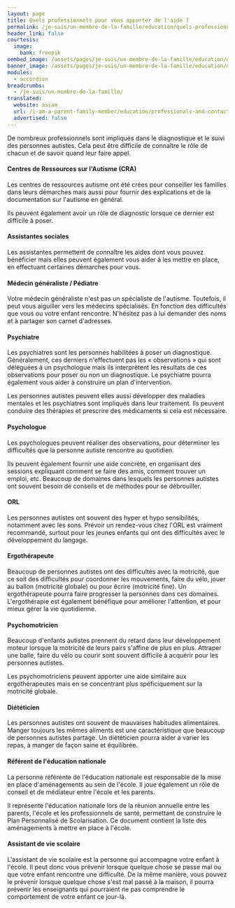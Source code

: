 ```yaml
---
layout: page
title: Quels professionnels pour vous apporter de l'aide ?
permalink: /je-suis/un-membre-de-la-famille/education/quels-professionnels-pour-vous-apporter-de-l-aide
header_link: false
courtesis:
  image:
    bank: freepik
oembed_image: /assets/pages/je-suis/un-membre-de-la-famille/education/quels-professionnels-pour-vous-apporter-de-l-aide/opengraph.jpg
banner_image: /assets/pages/je-suis/un-membre-de-la-famille/education/quels-professionnels-pour-vous-apporter-de-l-aide/banner.jpg
modules:
  - accordion
breadcrumbs:
  - /je-suis/un-membre-de-la-famille/
translated:
  website: asiam
  url: /i-am-a-parent-family-member/education/professionals-and-contacts/
  advertised: false
---
```


De nombreux professionnels sont impliqués dans le diagnostique et le suivi des
personnes autistes.
Cela peut être difficile de connaître le rôle de chacun et de savoir quand leur faire
appel.


<amp-accordion animate expand-single-section disable-session-states>
 <section expanded>
  <h4 class="n"><span></span>Centres de Ressources sur l'Autisme (CRA)</h4>
  <div>
<p>Les centres de ressources autisme ont été crées pour conseiller les familles dans leurs démarches mais aussi pour fournir
des explications et de la documentation sur l'autisme en général.</p>
<p>Ils peuvent également avoir un rôle de diagnostic lorsque ce dernier est difficile à poser.</p>
  </div>
 </section>
 <section>
  <h4 class="n"><span></span>Assistantes sociales</h4>
  <div>
<p>Les assistantes permettent de connaître les aides dont vous pouvez bénéficier mais elles peuvent également vous aider à les mettre en place, en effectuant certaines
démarches pour vous.</p>
  </div>
 </section>
 <section>
  <h4 class="n"><span></span>Médecin généraliste / Pédiatre</h4>
  <div>
<p>Votre médecin généraliste n'est pas un spécialiste de l'autisme. Toutefois, il peut vous aiguiller vers les médecins spécialisés.
En fonction des difficultés que vous ou votre enfant 
rencontre. N'hésitez pas à lui demander des noms et à partager son carnet d'adresses.</p>
  </div>
 </section>
 <section>
  <h4 class="n"><span></span>Psychiatre</h4>
  <div>
<p>Les psychiatres sont les personnes habilitées à poser un diagnostique.
Généralement, ces derniers n'effectuent pas les « observations » qui sont déléguées à un psychologue mais ils interprètent les résultats de ces observations
pour poser ou non un diagnostique.
Le psychiatre pourra également vous aider à construire un plan d'intervention.</p>
<p>Les personnes autistes peuvent elles aussi développer des maladies mentales et les psychiatres sont impliqués dans leur traitement. Ils peuvent conduire des thérapies et
prescrire des médicaments si cela est nécessaire.</p>
  </div>
 </section>
 <section>
  <h4 class="n"><span></span>Psychologue</h4>
  <div>
<p>Les psychologues peuvent réaliser des observations, pour déterminer les difficultés que la personne autiste rencontre au quotidien.</p>
<p>Ils peuvent également fournir une aide concrète, en organisant des sessions expliquant comment
se faire des amis, comment trouver un emploi, etc.
Beaucoup de domaines dans lesquels les personnes autistes ont souvent besoin de conseils et de méthodes pour se débrouiller.</p>
  </div>
 </section>
 <section>
  <h4 class="n"><span></span>ORL</h4>
  <div>
<p>Les personnes autistes ont souvent des hyper et hypo sensibilités, notamment avec les sons. Prévoir un rendez-vous chez l'ORL est vraiment recommandé, surtout pour les jeunes
enfants qui ont des difficultés avec le développement du langage.</p>
  </div>
 </section>
 <section>
  <h4 class="n"><span></span>Ergothérapeute</h4>
  <div>
<p>Beaucoup de personnes autistes ont des difficultés avec la motricité, que ce soit des difficultés pour coordonner les mouvements, faire du vélo, jouer au ballon (motricité globale) ou
pour écrire (motricité fine).
Un ergothérapeute pourra faire progresser la personnes dans ces domaines.
L'ergothérapie est également bénéfique pour améliorer l'attention, et pour mieux gérer la vie quotidienne.</p>
  </div>
 </section>
 <section>
  <h4 class="n"><span></span>Psychomotricien</h4>
  <div>
<p>Beaucoup d'enfants autistes prennent du retard dans leur développement moteur 
lorsque la motricité de leurs pairs s'affine de plus en plus. Attraper une balle, faire 
du vélo ou courir sont souvent difficile à acquérir pour les personnes autistes.
</p>
<p>
Les psychomotriciens peuvent apporter une aide similaire aux ergothérapeutes mais en se 
concentrant plus spéficiquement sur la motricité globale.
</p>
  </div>
 </section>
 <section>
  <h4 class="n"><span></span>Diététicien</h4>
  <div>
<p>Les personnes autistes ont souvent de mauvaises habitudes alimentaires. Manger toujours les mêmes aliments est
une caractéristique que beaucoup de personnes autistes partage.
Un diététicien pourra aider à varier les repas, à manger de façon saine et équilibrée.</p>
  </div>
 </section>
 <section>
  <h4 class="n"><span></span>Référent de l'éducation nationale</h4>
  <div>
<p>La personne référente de l'éducation nationale est responsable de la mise en place d'aménagements au sein de l'école.
Il joue également un rôle de conseil et de médiateur entre l'école et les parents.</p>

<p>Il représente l'éducation nationale lors de la réunion annuelle entre les parents, l'école et les professionnels de santé, permettant de construire le Plan Personnalisé de
Scolarisation.
Ce document contient la liste des aménagements à mettre en place à l'école.</p>
  </div>
 </section>
 <section>
  <h4 class="n"><span></span>Assistant de vie scolaire</h4>
  <div>
<p>L'assistant de vie scolaire est la personne qui accompagne votre enfant à l'école. Il peut donc vous prévenir lorsque quelque chose se passe mal ou que votre enfant rencontre une difficulté. De la même manière,
vous pouvez le prévenir lorsque quelque chose s'est mal passé à la maison, il pourra prévenir les enseignants qui pourraient ne pas comprendre le comportement de votre enfant ce jour-là.</p>
  </div>
 </section>
</amp-accordion>

